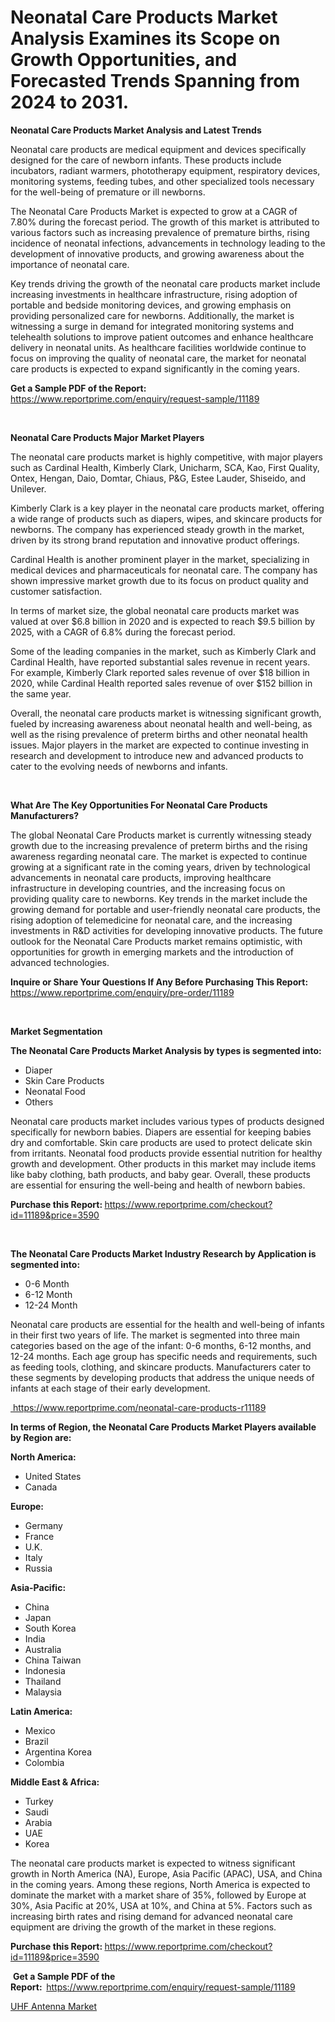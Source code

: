 <p><h1>Neonatal Care Products Market Analysis Examines its Scope on Growth Opportunities, and Forecasted Trends Spanning from 2024 to 2031.</h1></p><p><strong>Neonatal Care Products Market Analysis and Latest Trends</strong></p>
<p><p>Neonatal care products are medical equipment and devices specifically designed for the care of newborn infants. These products include incubators, radiant warmers, phototherapy equipment, respiratory devices, monitoring systems, feeding tubes, and other specialized tools necessary for the well-being of premature or ill newborns.</p><p>The Neonatal Care Products Market is expected to grow at a CAGR of 7.80% during the forecast period. The growth of this market is attributed to various factors such as increasing prevalence of premature births, rising incidence of neonatal infections, advancements in technology leading to the development of innovative products, and growing awareness about the importance of neonatal care.</p><p>Key trends driving the growth of the neonatal care products market include increasing investments in healthcare infrastructure, rising adoption of portable and bedside monitoring devices, and growing emphasis on providing personalized care for newborns. Additionally, the market is witnessing a surge in demand for integrated monitoring systems and telehealth solutions to improve patient outcomes and enhance healthcare delivery in neonatal units. As healthcare facilities worldwide continue to focus on improving the quality of neonatal care, the market for neonatal care products is expected to expand significantly in the coming years.</p></p>
<p><strong>Get a Sample PDF of the Report:&nbsp;</strong> <a href="https://www.reportprime.com/enquiry/request-sample/11189">https://www.reportprime.com/enquiry/request-sample/11189</a></p>
<p>&nbsp;</p>
<p><strong>Neonatal Care Products Major Market Players</strong></p>
<p><p>The neonatal care products market is highly competitive, with major players such as Cardinal Health, Kimberly Clark, Unicharm, SCA, Kao, First Quality, Ontex, Hengan, Daio, Domtar, Chiaus, P&G, Estee Lauder, Shiseido, and Unilever. </p><p>Kimberly Clark is a key player in the neonatal care products market, offering a wide range of products such as diapers, wipes, and skincare products for newborns. The company has experienced steady growth in the market, driven by its strong brand reputation and innovative product offerings. </p><p>Cardinal Health is another prominent player in the market, specializing in medical devices and pharmaceuticals for neonatal care. The company has shown impressive market growth due to its focus on product quality and customer satisfaction.</p><p>In terms of market size, the global neonatal care products market was valued at over $6.8 billion in 2020 and is expected to reach $9.5 billion by 2025, with a CAGR of 6.8% during the forecast period. </p><p>Some of the leading companies in the market, such as Kimberly Clark and Cardinal Health, have reported substantial sales revenue in recent years. For example, Kimberly Clark reported sales revenue of over $18 billion in 2020, while Cardinal Health reported sales revenue of over $152 billion in the same year. </p><p>Overall, the neonatal care products market is witnessing significant growth, fueled by increasing awareness about neonatal health and well-being, as well as the rising prevalence of preterm births and other neonatal health issues. Major players in the market are expected to continue investing in research and development to introduce new and advanced products to cater to the evolving needs of newborns and infants.</p></p>
<p>&nbsp;</p>
<p><strong>What Are The Key Opportunities For Neonatal Care Products Manufacturers?</strong></p>
<p><p>The global Neonatal Care Products market is currently witnessing steady growth due to the increasing prevalence of preterm births and the rising awareness regarding neonatal care. The market is expected to continue growing at a significant rate in the coming years, driven by technological advancements in neonatal care products, improving healthcare infrastructure in developing countries, and the increasing focus on providing quality care to newborns. Key trends in the market include the growing demand for portable and user-friendly neonatal care products, the rising adoption of telemedicine for neonatal care, and the increasing investments in R&D activities for developing innovative products. The future outlook for the Neonatal Care Products market remains optimistic, with opportunities for growth in emerging markets and the introduction of advanced technologies.</p></p>
<p><strong>Inquire or Share Your Questions If Any Before Purchasing This Report:</strong> <a href="https://www.reportprime.com/enquiry/pre-order/11189">https://www.reportprime.com/enquiry/pre-order/11189</a></p>
<p>&nbsp;</p>
<p><strong>Market Segmentation</strong></p>
<p><strong>The Neonatal Care Products Market Analysis by types is segmented into:</strong></p>
<p><ul><li>Diaper</li><li>Skin Care Products</li><li>Neonatal Food</li><li>Others</li></ul></p>
<p><p>Neonatal care products market includes various types of products designed specifically for newborn babies. Diapers are essential for keeping babies dry and comfortable. Skin care products are used to protect delicate skin from irritants. Neonatal food products provide essential nutrition for healthy growth and development. Other products in this market may include items like baby clothing, bath products, and baby gear. Overall, these products are essential for ensuring the well-being and health of newborn babies.</p></p>
<p><strong>Purchase this Report:&nbsp;</strong><a href="https://www.reportprime.com/checkout?id=11189&price=3590">https://www.reportprime.com/checkout?id=11189&price=3590</a></p>
<p>&nbsp;</p>
<p><strong>The Neonatal Care Products Market Industry Research by Application is segmented into:</strong></p>
<p><ul><li>0-6 Month</li><li>6-12 Month</li><li>12-24 Month</li></ul></p>
<p><p>Neonatal care products are essential for the health and well-being of infants in their first two years of life. The market is segmented into three main categories based on the age of the infant: 0-6 months, 6-12 months, and 12-24 months. Each age group has specific needs and requirements, such as feeding tools, clothing, and skincare products. Manufacturers cater to these segments by developing products that address the unique needs of infants at each stage of their early development.</p></p>
<p><a href="https://www.reportprime.com/neonatal-care-products-r11189">&nbsp;https://www.reportprime.com/neonatal-care-products-r11189</a></p>
<p><strong>In terms of Region, the Neonatal Care Products Market Players available by Region are:</strong></p>
<p>
    <p> <strong> North America: </strong>
        <ul>
            <li>United States</li>
            <li>Canada</li>
        </ul>
        </p> 
    <p> <strong> Europe: </strong>
        <ul>
            <li>Germany</li>
            <li>France</li>
            <li>U.K.</li>
            <li>Italy</li>
            <li>Russia</li>
        </ul>
        </p> 
    <p> <strong> Asia-Pacific: </strong>
        <ul>
            <li>China</li>
            <li>Japan</li>
            <li>South Korea</li>
            <li>India</li>
            <li>Australia</li>
            <li>China Taiwan</li>
            <li>Indonesia</li>
            <li>Thailand</li>
            <li>Malaysia</li>
        </ul>
        </p> 
    <p> <strong> Latin America: </strong>
        <ul>
            <li>Mexico</li>
            <li>Brazil</li>
            <li>Argentina Korea</li>
            <li>Colombia</li>
        </ul>
        </p> 
    <p> <strong> Middle East & Africa: </strong>
        <ul>
            <li>Turkey</li>
            <li>Saudi</li>
            <li>Arabia</li>
            <li>UAE</li>
            <li>Korea</li>
        </ul>
    </p>
    </p>
<p><p>The neonatal care products market is expected to witness significant growth in North America (NA), Europe, Asia Pacific (APAC), USA, and China in the coming years. Among these regions, North America is expected to dominate the market with a market share of 35%, followed by Europe at 30%, Asia Pacific at 20%, USA at 10%, and China at 5%. Factors such as increasing birth rates and rising demand for advanced neonatal care equipment are driving the growth of the market in these regions.</p></p>
<p><strong>Purchase this Report: </strong><a href="https://www.reportprime.com/checkout?id=11189&price=3590">https://www.reportprime.com/checkout?id=11189&price=3590</a></p>
<p>&nbsp;<strong>Get a Sample PDF of the Report:&nbsp;&nbsp;</strong><a href="https://www.reportprime.com/enquiry/request-sample/11189">https://www.reportprime.com/enquiry/request-sample/11189</a></p>
<p><strong></strong></p>
<p><p><a href="https://fearless-okapi-6c8.notion.site/UHF-Antenna-Market-Outlook-Industry-Overview-and-Forecast-2024-to-2031-4fd907a023594ee685166dab3b58dedc">UHF Antenna Market</a></p></p>